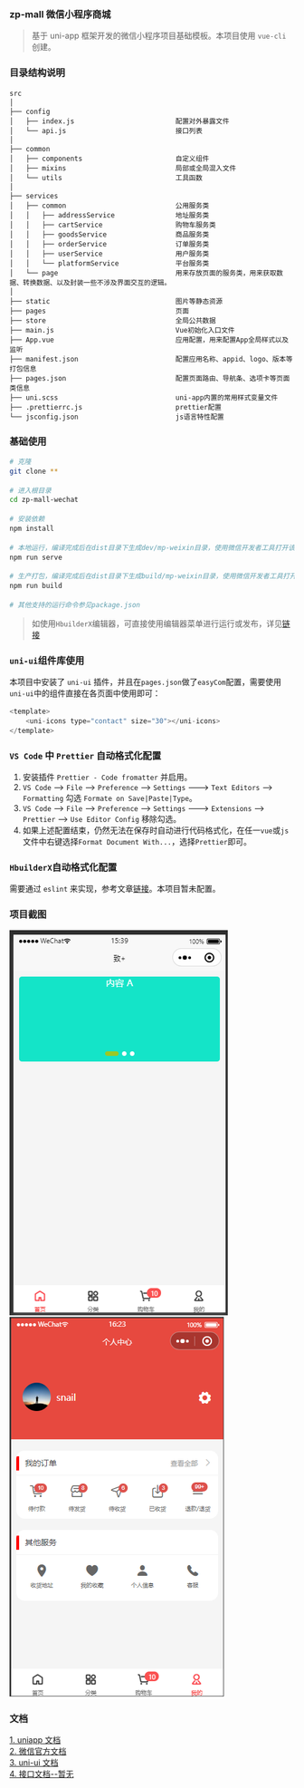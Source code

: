 ### zp-mall 微信小程序商城

> 基于 uni-app 框架开发的微信小程序项目基础模板。本项目使用 `vue-cli` 创建。

### 目录结构说明

```
src
│
├── config
│   ├── index.js                         配置对外暴露文件
│   └── api.js                           接口列表
│
├── common
│   ├── components                       自定义组件
│   ├── mixins                           局部或全局混入文件
│   └── utils                            工具函数
│
├── services
│   ├── common                           公用服务类
│   │   ├── addressService               地址服务类
│   │   ├── cartService                  购物车服务类
│   │   ├── goodsService                 商品服务类
│   │   ├── orderService                 订单服务类
│   │   ├── userService                  用户服务类
│   │   └── platformService              平台服务类
│   └── page                             用来存放页面的服务类，用来获取数据、转换数据、以及封装一些不涉及界面交互的逻辑。
│
├── static                               图片等静态资源
├── pages                                页面
├── store                                全局公共数据
├── main.js                              Vue初始化入口文件
├── App.vue                              应用配置，用来配置App全局样式以及监听
├── manifest.json                        配置应用名称、appid、logo、版本等打包信息
├── pages.json                           配置页面路由、导航条、选项卡等页面类信息
├── uni.scss                             uni-app内置的常用样式变量文件
├── .prettierrc.js                       prettier配置
└── jsconfig.json                        js语言特性配置
```

### 基础使用

```bash
# 克隆
git clone **

# 进入根目录
cd zp-mall-wechat

# 安装依赖
npm install

# 本地运行，编译完成后在dist目录下生成dev/mp-weixin目录，使用微信开发者工具打开该目录
npm run serve

# 生产打包，编译完成后在dist目录下生成build/mp-weixin目录，使用微信开发者工具打开该目录进行上传发布
npm run build

# 其他支持的运行命令参见package.json
```

> 如使用`HbuilderX`编辑器，可直接使用编辑器菜单进行运行或发布，详见[链接](https://uniapp.dcloud.io/quickstart-hx?id=%e8%bf%90%e8%a1%8cuni-app)

### `uni-ui`组件库使用

本项目中安装了 `uni-ui` 插件，并且在`pages.json`做了`easyCom`配置，需要使用`uni-ui`中的组件直接在各页面中使用即可：

```js
<template>
	<uni-icons type="contact" size="30"></uni-icons>
</template>
```

### `VS Code` 中 `Prettier` 自动格式化配置

1. 安装插件 `Prettier - Code fromatter` 并启用。
2. `VS Code` --> `File` --> `Preference` --> `Settings` ---> `Text Editors` --> `Formatting` 勾选 `Formate on Save|Paste|Type`。
3. `VS Code` --> `File` --> `Preference` --> `Settings` ---> `Extensions` --> `Prettier` --> `Use Editor Config` 移除勾选。
4. 如果上述配置结束，仍然无法在保存时自动进行代码格式化，在任一`vue`或`js`文件中右键选择`Format Document With...`，选择`Prettier`即可。

### `HbuilderX`自动格式化配置

需要通过 `eslint` 来实现，参考文章[链接](https://ask.dcloud.net.cn/article/37070)。本项目暂未配置。

### 项目截图

![image](https://github.com/Snail-Lu/imageGalleries/blob/main/images/image_20210715161503.png?raw=true)
![image](https://github.com/Snail-Lu/imageGalleries/blob/main/images/image_20210715162441.png?raw=true)

### 文档

[1. uniapp 文档](https://uniapp.dcloud.net.cn/)  
[2. 微信官方文档](https://developers.weixin.qq.com/miniprogram/dev/framework/)  
[3. uni-ui 文档](https://ext.dcloud.net.cn/plugin?id=55)  
[4. 接口文档--暂无]()
